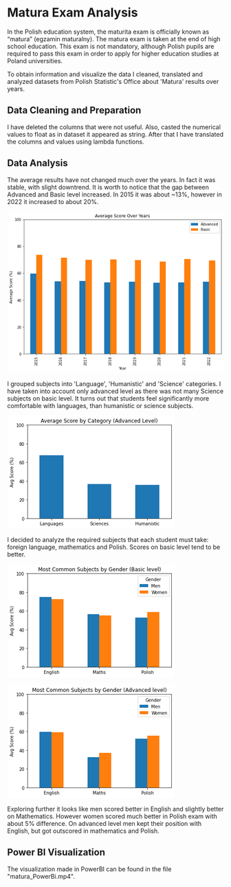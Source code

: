 # Matura Exam Analysis

In the Polish education system, the maturita exam is officially known as “matura” (egzamin maturalny). The matura exam is taken at the end of high school education. 
This exam is not mandatory, although Polish pupils are required to pass this exam in order to apply for higher education studies at Poland universities. 


To obtain information and visualize the data I cleaned, translated and analyzed datasets from Polish Statistic's Office about 'Matura' results over years.

## Data Cleaning and Preparation

I have deleted the columns that were not useful. Also, casted the numerical values to float as in dataset it appeared as string.
After that I have translated the columns and values using lambda functions.

## Data Analysis

The average results have not changed much over the years. In fact it was stable, with slight downtrend. It is worth to notice that the gap between Advanced and Basic level increased. 
In 2015 it was about ~13%, however in 2022 it increased to about 20%.

![Alt text](/average_score_over_years.png?raw=true "")


I grouped subjects into 'Language', 'Humanistic' and 'Science' categories. I have taken into account only advanced level as there was not many Science subjects on basic level.
It turns out that students feel significantly more comfortable with languages, than humanistic or science subjects.

![Alt text](/average_score_by_category_advanced.png?raw=true "")

I decided to analyze the required subjects that each student must take: foreign language, mathematics and Polish.
Scores on basic level tend to be better. 

![Alt text](/most_common_subjects_by_gender_basic.png?raw=true "")

![Alt text](/most_common_subjects_by_gender_advanced.png?raw=true "")

Exploring further it looks like men scored better in English and slightly better on Mathematics. However women scored much better in Polish exam with about 5% difference.
On advanced level men kept their position with English, but got outscored in mathematics and Polish.


## Power BI Visualization

The visualization made in PowerBI can be found in the file "matura_PowerBi.mp4".


